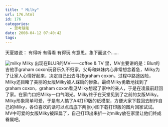 ```yaml
---
title: " Milky"
url: 176.html
id: 176
categories:
  - 思考随笔
date: 2008-04-12 07:40:42
tags:
---
```


天夏娘说： 有得听 有得看 有得玩 有意思。象下面这个……

![milky](../../../images/2008/04/medium.jpg) Milky 出现在BLUR的MV——coffee & TV 里，MV主要讲的是：Blur的吉他手graham coxon玩音乐久不归家，父母和妹妹内心非常想念着急，Milky为了让家人心情好起来，决定自己出去寻找graham coxon。过程中路途凶险，Milky还目睹了美丽的女版Milky被人踩扁的惨象。最终Milky勇敢地找到了graham coxon，graham coxon看见Milky想起了家中的亲人，于是在凌晨前赶回了家。在家门口把Milky一口气喝光。Milky终于在天堂见到了之前的女版Milky。 Milky形象简单可爱，于是有人搞了A4打印版的纸模型，方便大家下载回去制作自己的Milky，各位喜欢的话可以点击底下两张小图下载打印版的图片回家试试。MV中可爱的女版Milky被踩扁了，自己打印出来折一对milky放在家里让他们终成眷属吧。